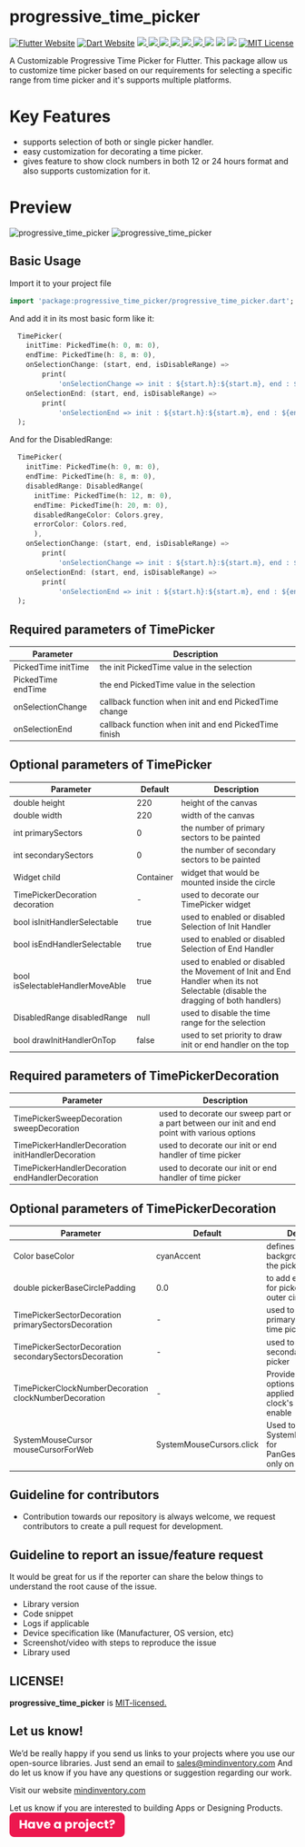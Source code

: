 # progressive_time_picker

<a href="https://flutter.dev/"><img src="https://img.shields.io/badge/flutter-website-deepskyblue.svg" alt="Flutter Website"></a>
<a href="https://dart.dev"><img src="https://img.shields.io/badge/dart-website-deepskyblue.svg" alt="Dart Website"></a>
<a href="https://developer.android.com" style="pointer-events: stroke;" target="_blank">
<img src="https://img.shields.io/badge/platform-Android-deepskyblue">
</a>
<a href="https://developer.apple.com/ios/" style="pointer-events: stroke;" target="_blank">
<img src="https://img.shields.io/badge/platform-iOS-deepskyblue">
</a>
<a href="" style="pointer-events: stroke;" target="_blank">
<img src="https://img.shields.io/badge/platform-Web-deepskyblue">
</a>
<a href="" style="pointer-events: stroke;" target="_blank">
<img src="https://img.shields.io/badge/platform-Mac-deepskyblue">
</a>
<a href="" style="pointer-events: stroke;" target="_blank">
<img src="https://img.shields.io/badge/platform-Linux-deepskyblue">
</a>
<a href="" style="pointer-events: stroke;" target="_blank">
<img src="https://img.shields.io/badge/platform-Windows-deepskyblue">
</a>
<a href="https://www.codacy.com/gh/mohit-chauhan-mi/progressive_time_picker/dashboard?utm_source=github.com&amp;utm_medium=referral&amp;utm_content=mohit-chauhan-mi/progressive_time_picker&amp;utm_campaign=Badge_Grade"><img src="https://app.codacy.com/project/badge/Grade/dc683c9cc61b499fa7cdbf54e4d9ff35"/></a>
<a href="https://github.com/Mindinventory/progressive_time_picker/blob/main/LICENSE" style="pointer-events: stroke;" target="_blank">
<img src="https://img.shields.io/github/license/Mindinventory/progressive_time_picker"></a>
<a href="https://pub.dev/packages/progressive_time_picker"><img src="https://img.shields.io/pub/v/progressive_time_picker?color=as&label=progressive_time_picker&logo=as1&logoColor=blue&style=social"></a>
<a href="https://github.com/Mindinventory/progressive_time_picker"><img src="https://img.shields.io/github/stars/Mindinventory/progressive_time_picker?style=social" alt="MIT License"></a>

A Customizable Progressive Time Picker for Flutter. This package allow us to customize time picker
based on our requirements for selecting a specific range from time picker and it's supports multiple
platforms.

# Key Features

* supports selection of both or single picker handler.
* easy customization for decorating a time picker.
* gives feature to show clock numbers in both 12 or 24 hours format and also supports customization
  for it.

# Preview

![progressive_time_picker](https://github.com/Mindinventory/progressive_time_picker/blob/main/assets/timepicker.gif?raw=true)
![progressive_time_picker](https://github.com/Mindinventory/progressive_time_picker/blob/main/assets/timepicker_range.gif?raw=true)

## Basic Usage

Import it to your project file

```dart
import 'package:progressive_time_picker/progressive_time_picker.dart';
```

And add it in its most basic form like it:

```dart
  TimePicker(
    initTime: PickedTime(h: 0, m: 0),
    endTime: PickedTime(h: 8, m: 0),
    onSelectionChange: (start, end, isDisableRange) =>
        print(
            'onSelectionChange => init : ${start.h}:${start.m}, end : ${end.h}:${end.m}, isDisableRangeRange: $isDisableRange'),
    onSelectionEnd: (start, end, isDisableRange) =>
        print(
            'onSelectionEnd => init : ${start.h}:${start.m}, end : ${end.h}:${end.m},, isDisableRangeRange: $isDisableRange'),
  );
```

And for the DisabledRange:

```dart
  TimePicker(
    initTime: PickedTime(h: 0, m: 0),
    endTime: PickedTime(h: 8, m: 0),
    disabledRange: DisabledRange(
      initTime: PickedTime(h: 12, m: 0),
      endTime: PickedTime(h: 20, m: 0),
      disabledRangeColor: Colors.grey,
      errorColor: Colors.red,
      ),
    onSelectionChange: (start, end, isDisableRange) =>
        print(
            'onSelectionChange => init : ${start.h}:${start.m}, end : ${end.h}:${end.m}, isDisableRangeRange: $isDisableRange'),
    onSelectionEnd: (start, end, isDisableRange) =>
        print(
            'onSelectionEnd => init : ${start.h}:${start.m}, end : ${end.h}:${end.m},, isDisableRangeRange: $isDisableRange'),
  );
```

## Required parameters of TimePicker

| Parameter           | Description                                           |
|---------------------|-------------------------------------------------------|
| PickedTime initTime | the init PickedTime value in the selection            |
| PickedTime endTime  | the end PickedTime value in the selection             |
| onSelectionChange   | callback function when init and end PickedTime change |
| onSelectionEnd      | callback function when init and end PickedTime finish |

## Optional parameters of TimePicker

| Parameter                        | Default   | Description                                                                                                                      |
|----------------------------------|-----------|----------------------------------------------------------------------------------------------------------------------------------|
| double height                    | 220       | height of the canvas                                                                                                             |
| double width                     | 220       | width of the canvas                                                                                                              |
| int primarySectors               | 0         | the number of primary sectors to be painted                                                                                      |
| int secondarySectors             | 0         | the number of secondary sectors to be painted                                                                                    |
| Widget child                     | Container | widget that would be mounted inside the circle                                                                                   |
| TimePickerDecoration decoration  | -         | used to decorate our TimePicker widget                                                                                           |
| bool isInitHandlerSelectable     | true      | used to enabled or disabled Selection of Init Handler                                                                            |
| bool isEndHandlerSelectable      | true      | used to enabled or disabled Selection of End Handler                                                                             |
| bool isSelectableHandlerMoveAble | true      | used to enabled or disabled the Movement of Init and End Handler when its not Selectable (disable the dragging of both handlers) |
| DisabledRange disabledRange      | null      | used to disable the time range for the selection                                                                                 |
| bool drawInitHandlerOnTop        | false     | used to set priority to draw init or end handler on the top                                                                      |

## Required parameters of TimePickerDecoration

| Parameter                                         | Description                                                                                   |
|---------------------------------------------------|-----------------------------------------------------------------------------------------------|
| TimePickerSweepDecoration sweepDecoration         | used to decorate our sweep part or a part between our init and end point with various options |
| TimePickerHandlerDecoration initHandlerDecoration | used to decorate our init or end handler of time picker                                       |
| TimePickerHandlerDecoration endHandlerDecoration  | used to decorate our init or end handler of time picker                                       |

## Optional parameters of TimePickerDecoration

| Parameter                                             | Default                  | Description                                                                                    |
|-------------------------------------------------------|--------------------------|------------------------------------------------------------------------------------------------|
| Color baseColor                                       | cyanAccent               | defines the background color of the picker                                                     |
| double pickerBaseCirclePadding                        | 0.0                      | to add extra padding for picker base or outer circle                                           |
| TimePickerSectorDecoration primarySectorsDecoration   | -                        | used to decorate the primary sectors of out time picker                                        |
| TimePickerSectorDecoration secondarySectorsDecoration | -                        | used to decorate the secondary of out time picker                                              |
| TimePickerClockNumberDecoration clockNumberDecoration | -                        | Provides decoration options which will get applied to the internal clock's numbers when enable |
| SystemMouseCursor mouseCursorForWeb                   | SystemMouseCursors.click | Used to set SystemMouseCursor for PanGestureRecognizer only on WEB                             |

## Guideline for contributors

* Contribution towards our repository is always welcome, we request contributors to create a pull
  request for development.

## Guideline to report an issue/feature request

It would be great for us if the reporter can share the below things to understand the root cause of
the issue.

* Library version
* Code snippet
* Logs if applicable
* Device specification like (Manufacturer, OS version, etc)
* Screenshot/video with steps to reproduce the issue
* Library used

## LICENSE!

**progressive_time_picker**
is [MIT-licensed.](https://github.com/Mindinventory/progressive_time_picker/blob/main/LICENSE)

## Let us know!

We’d be really happy if you send us links to your projects where you use our open-source libraries. 
Just send an email to [sales@mindinventory.com](mailto:sales@mindinventory.com) And do let us know 
if you have any questions or suggestion regarding our work.

Visit our website [mindinventory.com](https://www.mindinventory.com)

Let us know if you are interested to building Apps or Designing Products.<br>
<a href="https://www.mindinventory.com/contact-us.php?utm_source=gthb" target="__blank">
<img src="https://github.com/Mindinventory/progressive_time_picker/blob/main/assets/have_a_project_button.png?raw=true" width="203" height="43"  alt="app development">
</a>
